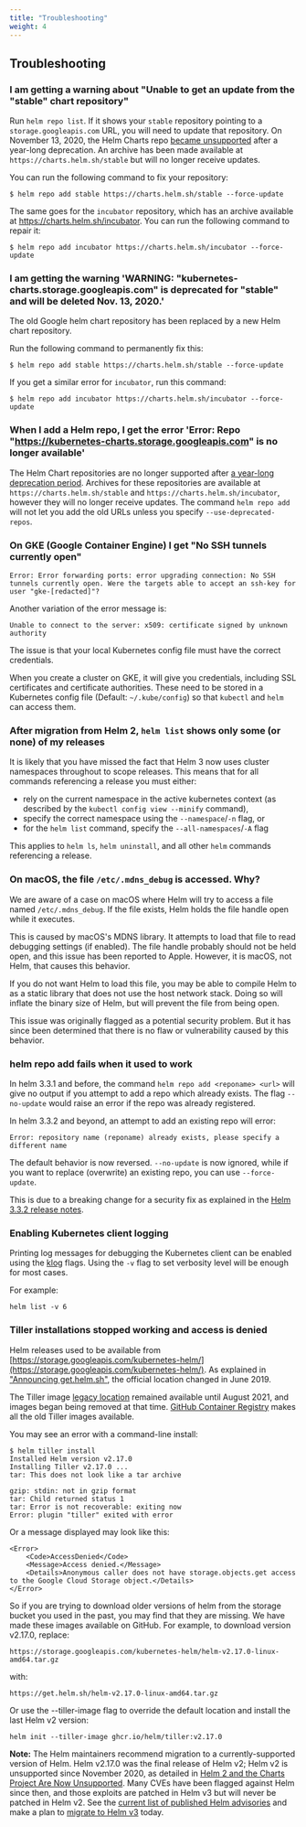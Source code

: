```yaml
---
title: "Troubleshooting"
weight: 4
---
```


## Troubleshooting

### I am getting a warning about "Unable to get an update from the "stable" chart repository"

Run `helm repo list`. If it shows your `stable` repository pointing to a `storage.googleapis.com` URL, you
will need to update that repository. On November 13, 2020, the Helm Charts repo [became unsupported](https://github.com/helm/charts#deprecation-timeline) after a year-long deprecation. An archive has been made available at
`https://charts.helm.sh/stable` but will no longer receive updates. 

You can run the following command to fix your repository:

```console
$ helm repo add stable https://charts.helm.sh/stable --force-update  
```

The same goes for the `incubator` repository, which has an archive available at https://charts.helm.sh/incubator.
You can run the following command to repair it:

```console
$ helm repo add incubator https://charts.helm.sh/incubator --force-update  
```

### I am getting the warning 'WARNING: "kubernetes-charts.storage.googleapis.com" is deprecated for "stable" and will be deleted Nov. 13, 2020.'

The old Google helm chart repository has been replaced by a new Helm chart repository.

Run the following command to permanently fix this:

```console
$ helm repo add stable https://charts.helm.sh/stable --force-update  
```

If you get a similar error for `incubator`, run this command:

```console
$ helm repo add incubator https://charts.helm.sh/incubator --force-update  
```

### When I add a Helm repo, I get the error 'Error: Repo "https://kubernetes-charts.storage.googleapis.com" is no longer available'

The Helm Chart repositories are no longer supported after [a year-long deprecation period](https://github.com/helm/charts#deprecation-timeline). 
Archives for these repositories are available at `https://charts.helm.sh/stable` and `https://charts.helm.sh/incubator`, however they will no longer receive updates. The command
`helm repo add` will not let you add the old URLs unless you specify `--use-deprecated-repos`.

### On GKE (Google Container Engine) I get "No SSH tunnels currently open"

```
Error: Error forwarding ports: error upgrading connection: No SSH tunnels currently open. Were the targets able to accept an ssh-key for user "gke-[redacted]"?
```

Another variation of the error message is:


```
Unable to connect to the server: x509: certificate signed by unknown authority
```

The issue is that your local Kubernetes config file must have the correct
credentials.

When you create a cluster on GKE, it will give you credentials, including SSL
certificates and certificate authorities. These need to be stored in a
Kubernetes config file (Default: `~/.kube/config`) so that `kubectl` and `helm`
can access them.

### After migration from Helm 2, `helm list` shows only some (or none) of my releases

It is likely that you have missed the fact that Helm 3 now uses cluster
namespaces throughout to scope releases. This means that for all commands
referencing a release you must either:

* rely on the current namespace in the active kubernetes context (as described
  by the `kubectl config view --minify` command),
* specify the correct namespace using the `--namespace`/`-n` flag, or
* for the `helm list` command, specify the `--all-namespaces`/`-A` flag

This applies to `helm ls`, `helm uninstall`, and all other `helm` commands
referencing a release.


### On macOS, the file `/etc/.mdns_debug` is accessed. Why?

We are aware of a case on macOS where Helm will try to access a file named
`/etc/.mdns_debug`. If the file exists, Helm holds the file handle open while it
executes.

This is caused by macOS's MDNS library. It attempts to load that file to read
debugging settings (if enabled). The file handle probably should not be held open, and
this issue has been reported to Apple. However, it is macOS, not Helm, that causes this
behavior.

If you do not want Helm to load this file, you may be able to compile Helm to as
a static library that does not use the host network stack. Doing so will inflate the
binary size of Helm, but will prevent the file from being open.

This issue was originally flagged as a potential security problem. But it has since
been determined that there is no flaw or vulnerability caused by this behavior.

### helm repo add fails when it used to work

In helm 3.3.1 and before, the command `helm repo add <reponame> <url>` will give
no output if you attempt to add a repo which already exists. The flag
`--no-update` would raise an error if the repo was already registered.

In helm 3.3.2 and beyond, an attempt to add an existing repo will error:

`Error: repository name (reponame) already exists, please specify a different name`

The default behavior is now reversed. `--no-update` is now ignored, while if you
want to replace (overwrite) an existing repo, you can use `--force-update`.

This is due to a breaking change for a security fix as explained in the [Helm
3.3.2 release notes](https://github.com/helm/helm/releases/tag/v3.3.2).

### Enabling Kubernetes client logging

Printing log messages for debugging the Kubernetes client can be enabled using
the [klog](https://pkg.go.dev/k8s.io/klog) flags. Using the `-v` flag to set
verbosity level will be enough for most cases.

For example:

```
helm list -v 6
```

### Tiller installations stopped working and access is denied

Helm releases used to be available from [https://storage.googleapis.com/kubernetes-helm/](https://storage.googleapis.com/kubernetes-helm/). As explained in ["Announcing get.helm.sh"](https://helm.sh/blog/get-helm-sh/), the official location changed in June 2019.

The Tiller image [legacy location](https://gcr.io/kubernetes-helm/tiller) remained available until August 2021, and images began being removed at that time. [GitHub Container Registry](https://github.com/orgs/helm/packages/container/package/tiller) makes all the old Tiller images available.

You may see an error with a command-line install:
```
$ helm tiller install
Installed Helm version v2.17.0
Installing Tiller v2.17.0 ...
tar: This does not look like a tar archive

gzip: stdin: not in gzip format
tar: Child returned status 1
tar: Error is not recoverable: exiting now
Error: plugin "tiller" exited with error
```

Or a message displayed may look like this:
```
<Error>
    <Code>AccessDenied</Code>
    <Message>Access denied.</Message>
    <Details>Anonymous caller does not have storage.objects.get access to the Google Cloud Storage object.</Details>
</Error>
```

So if you are trying to download older versions of helm from the storage bucket you used in the past, you may find that they are missing. We have made these images available on GitHub. For example, to download version v2.17.0, replace:

`https://storage.googleapis.com/kubernetes-helm/helm-v2.17.0-linux-amd64.tar.gz`

with:

`https://get.helm.sh/helm-v2.17.0-linux-amd64.tar.gz`


Or use the --tiller-image flag to override the default location and install the last Helm v2 version:

`helm init --tiller-image ghcr.io/helm/tiller:v2.17.0`

**Note:** The Helm maintainers recommend migration to a currently-supported version of Helm. Helm v2.17.0 was the final release of Helm v2; Helm v2 is unsupported since November 2020, as detailed in [Helm 2 and the Charts Project Are Now Unsupported](https://helm.sh/blog/helm-2-becomes-unsupported/). Many CVEs have been flagged against Helm since then, and those exploits are patched in Helm v3 but will never be patched in Helm v2. See the [current list of published Helm advisories](https://github.com/helm/helm/security/advisories?state=published) and make a plan to [migrate to Helm v3](https://helm.sh/docs/topics/v2_v3_migration/#helm) today.
